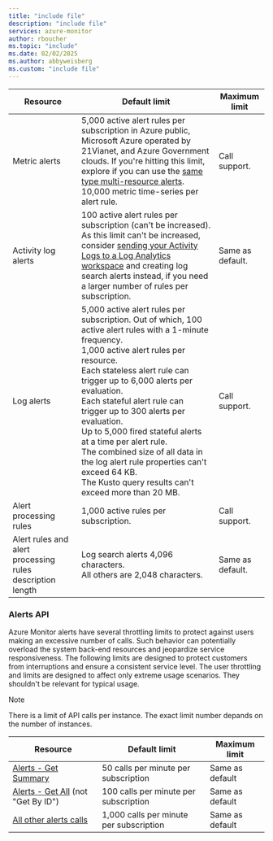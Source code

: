 ```yaml
---
title: "include file" 
description: "include file" 
services: azure-monitor
author: rboucher
ms.topic: "include"
ms.date: 02/02/2025
ms.author: abbyweisberg
ms.custom: "include file"
---
```


| Resource | Default limit | Maximum limit |
|----------|---------------|---------------|
| Metric alerts |5,000 active alert rules per subscription in Azure public, Microsoft Azure operated by 21Vianet, and Azure Government clouds. If you're hitting this limit, explore if you can use the [same type multi-resource alerts](../articles/azure-monitor/alerts/alerts-metric-overview.md#monitoring-at-scale-using-metric-alerts-in-azure-monitor).<br/>10,000 metric time-series per alert rule. | Call support. |
| Activity log alerts | 100 active alert rules per subscription (can't be increased). <br/>As this limit can't be increased, consider [sending your Activity Logs to a Log Analytics workspace](../articles/azure-monitor/essentials/activity-log.md#send-to-log-analytics-workspace) and creating log search alerts instead, if you need a larger number of rules per subscription. | Same as default. |
| Log alerts | 5,000 active alert rules per subscription. Out of which, 100 active alert rules with a 1-minute frequency. <br/>1,000 active alert rules per resource. <br/>Each stateless alert rule can trigger up to 6,000 alerts per evaluation.<br/>Each stateful alert rule can trigger up to 300 alerts per evaluation.<br/>Up to 5,000 fired stateful alerts at a time per alert rule.<br/>The combined size of all data in the log alert rule properties can't exceed 64 KB.<br/>The Kusto query results can't exceed more than 20 MB.<br/>| Call support. |
| Alert processing rules | 1,000 active rules per subscription. | Call support. |
| Alert rules and alert processing rules description length| Log search alerts 4,096 characters.<br/>All others are 2,048 characters. | Same as default. |

### Alerts API

Azure Monitor alerts have several throttling limits to protect against users making an excessive number of calls. Such behavior can potentially overload the system back-end resources and jeopardize service responsiveness. The following limits are designed to protect customers from interruptions and ensure a consistent service level. The user throttling and limits are designed to affect only extreme usage scenarios. They shouldn't be relevant for typical usage.

> [!NOTE]
> There is a limit of API calls per instance. The exact limit number depands on the number of instances.

| Resource                                                                                | Default limit                           | Maximum limit   |
|-----------------------------------------------------------------------------------------|-----------------------------------------|-----------------|
| [Alerts - Get Summary](/rest/api/monitor/alertsmanagement/alerts/get-summary)           | 50 calls per minute per subscription    | Same as default |
| [Alerts - Get All](/rest/api/monitor/alertsmanagement/alerts/get-all) (not "Get By ID") | 100 calls per minute per subscription   | Same as default |
| [All other alerts calls](/rest/api/monitor/alertsmanagement/alerts)                     | 1,000 calls per minute per subscription | Same as default |

